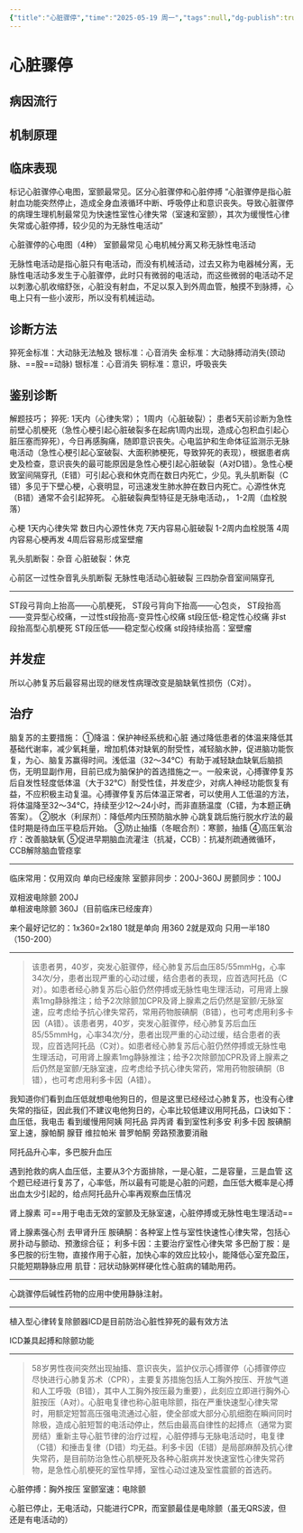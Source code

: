 ```yaml
---
{"title":"心脏骤停","time":"2025-05-19 周一","tags":null,"dg-publish":true,"permalink":"/200 学习/213 临床水平测试/心血管系统/第03章 心脏骤停/心脏骤停/","dgPassFrontmatter":true,"created":"2025-05-19T08:51:16.000+08:00","updated":"2025-05-19T10:23:39.000+08:00"}
---
```


# 心脏骤停
## 病因流行
## 机制原理
## 临床表现
标记心脏骤停心电图，室颤最常见。区分心脏骤停和心脏停搏
“心脏骤停是指心脏射血功能突然停止，造成全身血液循环中断、呼吸停止和意识丧失。导致心脏骤停的病理生理机制最常见为快速性室性心律失常（室速和室颤），其次为缓慢性心律失常或心脏停搏，较少见的为无脉性电活动”

心脏骤停的心电图（4种）
室颤最常见
心电机械分离又称无脉性电活动

无脉性电活动是指心脏只有电活动，而没有机械活动，过去又称为电器械分离，无脉性电活动多发生于心脏骤停，此时只有微弱的电活动，而这些微弱的电活动不足以刺激心肌收缩舒张，心脏没有射血，不足以泵入到外周血管，触摸不到脉搏，心电上只有一些小波形，所以没有机械运动。
## 诊断方法
猝死金标准：大动脉无法触及
银标准：心音消失
金标准：大动脉搏动消失(颈动脉、==股==动脉)
银标准：心音消失
铜标准：意识，呼吸丧失
## 鉴别诊断
解题技巧；
猝死:
1天内（心律失常）；
1周内（心脏破裂）；
	患者5天前诊断为急性前壁心肌梗死（急性心梗引起心脏破裂多在起病1周内出现，造成心包积血引起心脏压塞而猝死），今日再感胸痛，随即意识丧失。心电监护和生命体征监测示无脉电活动（急性心梗引起心室破裂、大面积肺梗死，导致猝死的表现），根据患者病史及检查，意识丧失的最可能原因是急性心梗引起心脏破裂（A对D错）。急性心梗致室间隔穿孔（E错）可引起心衰和休克而在数日内死亡，少见。乳头肌断裂（C错）多见于下壁心梗，心衰明显，可迅速发生肺水肿在数日内死亡。心源性休克（B错）通常不会引起猝死。
		心脏破裂典型特征是无脉电活动，，
1-2周（血栓脱落）

心梗
1天内心律失常
数日内心源性休克
7天内容易心脏破裂
1-2周内血栓脱落
4周内容易心梗再发
4周后容易形成室壁瘤


乳头肌断裂：杂音
心脏破裂：休克

心前区一过性杂音乳头肌断裂
无脉性电活动心脏破裂
三四肋杂音室间隔穿孔

---
ST段弓背向上抬高——心肌梗死，
ST段弓背向下抬高——心包炎，
ST段抬高——变异型心绞痛，一过性st段抬高-变异性心绞痛
st段压低-稳定性心绞痛 非st段抬高型心肌梗死
ST段压低——稳定型心绞痛
st段持续抬高：室壁瘤

## 并发症
所以心肺复苏后最容易出现的继发性病理改变是脑缺氧性损伤（C对）。
## 治疗
脑复苏的主要措施：
①降温：保护神经系统和心脏
	通过降低患者的体温来降低其基础代谢率，减少氧耗量，增加机体对缺氧的耐受性，减轻脑水肿，促进脑功能恢复，为心、脑复苏赢得时间。浅低温（32～34℃）有助于减轻缺血缺氧后脑损伤，无明显副作用，目前已成为脑保护的首选措施之一。一般来说，心搏骤停复苏后自发性轻度低体温（大于32°C）耐受性佳，并发症少，对病人神经功能恢复有益，不应积极主动复温。心搏骤停复苏后体温正常者，可以使用人工低温的方法，将体温降至32～34℃，持续至少12～24小时，而非直肠温度（C错，为本题正确答案）。
②脱水（利尿剂）：降低颅内压预防脑水肿
	心跳复跳后施行脱水疗法的最佳时期是待血压平稳后开始。
③防止抽搐（冬眠合剂）：寒颤，抽搐
④高压氧治疗：改善脑缺氧
⑤促进早期脑血流灌注（抗凝，CCB）：抗凝剂疏通微循环，CCB解除脑血管痉挛

---
临床常用：仅用双向  单向已经废除
室颤非同步：200J-360J
房颤同步：100J    

双相波电除颤  200J   
单相波电除颤   360J（目前临床已经废弃）

来个最好记忆的：1x360=2x180
1就是单向 用360
2就是双向 只用一半180（150-200）

---
> 该患者男，40岁，突发心脏骤停，经心肺复苏后血压85/55mmHg，心率34次/分，患者出现严重的心动过缓，结合患者的表现，应首选阿托品（C对）。如患者经心肺复苏后心脏仍然停搏或无脉性电生理活动，可用肾上腺素1mg静脉推注；给予2次除颤加CPR及肾上腺素之后仍然是室颤/无脉室速，应考虑给予抗心律失常药，常用药物胺碘酮（B错），也可考虑用利多卡因（A错）。该患者男，40岁，突发心脏骤停，经心肺复苏后血压85/55mmHg，心率34次/分，患者出现严重的心动过缓，结合患者的表现，应首选阿托品（C对）。如患者经心肺复苏后心脏仍然停搏或无脉性电生理活动，可用肾上腺素1mg静脉推注；给予2次除颤加CPR及肾上腺素之后仍然是室颤/无脉室速，应考虑给予抗心律失常药，常用药物胺碘酮（B错），也可考虑用利多卡因（A错）。

我知道你们看到血压低就想电他狗日的，但是这里已经经过心肺复苏，也没有心律失常的指征，因此我们不建议电他狗日的，心率比较低建议用阿托品，口诀如下：
血压低，我电击
看到缓慢用阿姨  阿托品   异丙肾
看到室性利多安  利多卡因 胺碘酮
室上速，腺帕酮   腺苷 维拉帕米 普罗帕酮
旁路预激要消融

阿托品升心率，多巴胺升血压

遇到抢救的病人血压低，主要从3个方面排除，一是心脏，二是容量，三是血管
这个题已经进行复苏了，心率低，所以最有可能是心脏的问题，血压低大概率是心搏出血太少引起的，给点阿托品升心率再观察血压情况

肾上腺素
可==用于电击无效的室颤及无脉室速，心脏停搏或无脉性电生理活动==

肾上腺素强心剂
去甲肾升压
胺碘酮：各种室上性与室性快速性心律失常，包括心房扑动与颤动、预激综合征；
利多卡因：主要治疗室性心律失常
多巴酚丁胺：是多巴胺的衍生物，直接作用于心脏，加快心率的效应比较小，能降低心室充盈压，只能短期静脉应用
肌苷：冠状动脉粥样硬化性心脏病的辅助用药。

---
心跳骤停后碱性药物的应用中使用静脉注射。

---
植入型心律转复除颤器ICD是目前防治心脏性猝死的最有效方法

ICD兼具起搏和除颤功能

---
> 58岁男性夜间突然出现抽搐、意识丧失，监护仪示心搏骤停（心搏骤停应尽快进行心肺复苏术（CPR），主要复苏措施包括人工胸外按压、开放气道和人工呼吸（B错），其中人工胸外按压最为重要），此刻应立即进行胸外心脏按压（A对）。心脏电复律也称心脏电除颤，指在严重快速型心律失常时，用额定短暂高压强电流通过心脏，使全部或大部分心肌细胞在瞬间同时除极，造成心脏短暂的电活动停止，然后由最高自律性的起搏点（通常为窦房结）重新主导心脏节律的治疗过程，心脏停搏与无脉电活动时，电复律（C错）和捶击复律（D错）均无益。利多卡因（E错）是局部麻醉及抗心律失常药，是目前防治急性心肌梗死及各种心脏病并发快速室性心律失常药物，是急性心肌梗死的室性早搏，室性心动过速及室性震颤的首选药。

心脏停搏：胸外按压
室颤室速：电除颤

心脏已停止，无电活动，只能进行CPR，而室颤最佳是电除颤（虽无QRS波，但还是有电活动的）







































































































































































































































































































































































































































